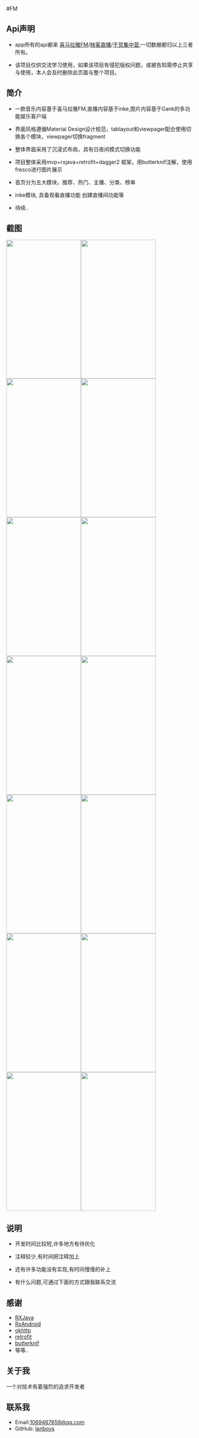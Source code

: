 #FM

## Api声明

* app所有的api都来 [喜马拉雅FM](http://www.ximalaya.com/explore/)/[映客直播](http://www.inke.cn/)/[干货集中营](http://gank.io/api);一切数据都归以上三者所有。

* 该项目仅供交流学习使用，如果该项目有侵犯版权问题，或被告知需停止共享与使用，本人会及时删除此页面与整个项目。

## 简介


* 一款音乐内容基于喜马拉雅FM,直播内容基于inke,图片内容基于Gank的多功能娱乐客户端

* 界面风格遵循Material Design设计规范，tablayout和viewpager配合使用切换各个模块，viewpager切换fragment

* 整体界面采用了沉浸式布局，具有日夜间模式切换功能

* 项目整体采用mvp+rxjava+retrofit+dagger2 框架，用butterknif注解，使用fresco进行图片展示

* 首页分为五大模块，推荐、热门、主播、分类、榜单

* inke模块, 具备观看直播功能 创建直播间功能等

* 待续..

## 截图

<img src="img/device-2017-03-21-155810.png"  width="200" height="370" ><img src="img/device-2017-03-21-155943.png"  width="200" height="370" ><img src="img/device-2017-03-21-160014.png"  width="200" height="370" ><img src="img/device-2017-03-21-160058.png"  width="200" height="370" ><img src="img/device-2017-03-21-160429.png"  width="200" height="370" ><img src="img/device-2017-03-21-160618.png"  width="200" height="370" ><img src="img/device-2017-03-21-161839.png"  width="200" height="370" ><img src="img/device-2017-03-21-161921.png"  width="200" height="370"><img src="img/device-2017-03-21-164248.png"  width="200" height="370" ><img src="img/device-2017-03-21-164438.png"  width="200" height="370" ><img src="img/device-2017-03-21-162059.png"  width="200" height="370" ><img src="img/device-2017-03-21-162303.png"  width="200" height="370" ><img src="img/device-2017-03-21-162412.png"  width="200" height="370" ><img src="img/device-2017-03-21-162434.png"  width="200" height="370" >


## 说明

*  开发时间比较短,许多地方有待优化

*  注释较少,有时间把注释加上
 
*  还有许多功能没有实现,有时间慢慢的补上

*  有什么问题,可通过下面的方式跟我联系交流

## 感谢


* [RXJava](https://github.com/ReactiveX/RxJava)
* [RxAndroid](https://github.com/ReactiveX/RxAndroid)
* [okhttp](https://github.com/square/okhttp)
* [retrofit](https://github.com/square/retrofit)
* [butterknif](https://github.com/JakeWharton/butterknife)
* 等等..



## 关于我

一个对技术有着强烈的追求开发者

## 联系我

 - Email:1069467658@qq.com
 - GitHub: [lanboys](https://github.com/lanboys)